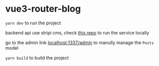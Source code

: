 # vue3-router-blog

`yarn dev` to run the project

backend api use stripi cms, check [this repo](https://github.com/djdeo/flutter-cart-api) to run the service locally

go to the admin link [localhost:1337/admin](localhost:1337/admin) to manully manage the `Posts` model

`yarn build` to build the project